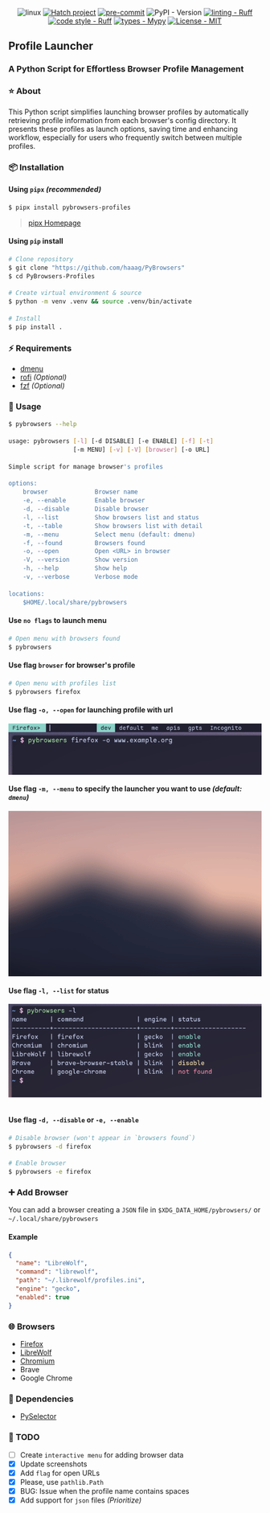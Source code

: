 <div align="center">

![linux](https://img.shields.io/badge/os-linux-blue?logo=linux)
[![Hatch project](https://img.shields.io/badge/%F0%9F%A5%9A-Hatch-4051b5.svg)](https://github.com/pypa/hatch)
[![pre-commit](https://img.shields.io/badge/pre--commit-enabled-brightgreen?logo=pre-commit)](https://github.com/pre-commit/pre-commit)
![PyPI - Version](https://img.shields.io/pypi/v/pybrowsers-profiles)
[![linting - Ruff](https://img.shields.io/endpoint?url=https://raw.githubusercontent.com/astral-sh/ruff/main/assets/badge/v2.json)](https://github.com/astral-sh/ruff)
[![code style - Ruff](https://img.shields.io/endpoint?url=https://raw.githubusercontent.com/astral-sh/ruff/main/assets/badge/format.json)](https://github.com/astral-sh/ruff)
[![types - Mypy](https://img.shields.io/badge/types-Mypy-blue.svg)](https://github.com/python/mypy)
[![License - MIT](https://img.shields.io/badge/license-MIT-9400d3.svg)](https://spdx.org/licenses/)

</div>

## Profile Launcher

### A Python Script for Effortless Browser Profile Management

### ⭐ About

This Python script simplifies launching browser profiles by automatically retrieving profile information from each browser's config directory. It presents these profiles as launch options, saving time and enhancing workflow, especially for users who frequently switch between multiple profiles.

### 📦 Installation

#### Using `pipx` _(recommended)_

```bash
$ pipx install pybrowsers-profiles
```

> [pipx Homepage](https://github.com/pypa/pipx)

#### Using `pip` install

```bash
# Clone repository
$ git clone "https://github.com/haaag/PyBrowsers"
$ cd PyBrowsers-Profiles

# Create virtual environment & source
$ python -m venv .venv && source .venv/bin/activate

# Install
$ pip install .
```

### ⚡️ Requirements

- [dmenu](https://tools.suckless.org/dmenu/)
- [rofi](https://github.com/davatorium/rofi) _(Optional)_
- [fzf](https://github.com/junegunn/fzf) _(Optional)_

### 🚀 Usage

```bash
$ pybrowsers --help

usage: pybrowsers [-l] [-d DISABLE] [-e ENABLE] [-f] [-t]
                  [-m MENU] [-v] [-V] [browser] [-o URL]

Simple script for manage browser's profiles

options:
    browser             Browser name
    -e, --enable        Enable browser
    -d, --disable       Disable browser
    -l, --list          Show browsers list and status
    -t, --table         Show browsers list with detail
    -m, --menu          Select menu (default: dmenu)
    -f, --found         Browsers found
    -o, --open          Open <URL> in browser
    -V, --version       Show version
    -h, --help          Show help
    -v, --verbose       Verbose mode

locations:
    $HOME/.local/share/pybrowsers
```

#### Use `no flags` to launch menu

```bash
# Open menu with browsers found
$ pybrowsers
```

#### Use flag `browser` for browser's profile

```bash
# Open menu with profiles list
$ pybrowsers firefox
```

#### Use flag `-o, --open` for launching profile with url

<div align="left">
  <img align="center" src="assets/flag-open-with-browser.png">
</div>

#### Use flag `-m, --menu` to specify the launcher you want to use _(default: `dmenu`)_

<div align="left">
  <img align="center" src="assets/flag-rofi-dark.gif">
</div>

#### Use flag `-l, --list` for status

<div align="left">
  <img align="center" src="assets/flag-list.png">
</div>
<br>

#### Use flag `-d, --disable` or `-e, --enable`

```bash
# Disable browser (won't appear in `browsers found`)
$ pybrowsers -d firefox

# Enable browser
$ pybrowsers -e firefox
```

### ➕ Add Browser

You can add a browser creating a `JSON` file in `$XDG_DATA_HOME/pybrowsers/` or
`~/.local/share/pybrowsers`

#### Example

```json
{
  "name": "LibreWolf",
  "command": "librewolf",
  "path": "~/.librewolf/profiles.ini",
  "engine": "gecko",
  "enabled": true
}
```

### 🌐 Browsers

- [Firefox](https://www.mozilla.org/firefox/download/thanks/)
- [LibreWolf](https://librewolf.net/)
- [Chromium](https://www.chromium.org/getting-involved/download-chromium/)
- Brave
- Google Chrome

### 🧰 Dependencies

- [PySelector](https://pypi.org/project/pyselector/)

### 🧰 TODO

- [ ] Create `interactive menu` for adding browser data
- [x] Update screenshots
- [x] Add `flag` for open URLs
- [x] Please, use `pathlib.Path`
- [x] BUG: Issue when the profile name contains spaces
- [x] Add support for `json` files _(Prioritize)_
